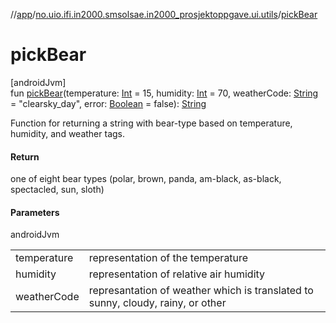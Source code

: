 //[app](../../index.md)/[no.uio.ifi.in2000.smsolsae.in2000_prosjektoppgave.ui.utils](index.md)/[pickBear](pick-bear.md)

# pickBear

[androidJvm]\
fun [pickBear](pick-bear.md)(temperature: [Int](https://kotlinlang.org/api/latest/jvm/stdlib/kotlin/-int/index.html) = 15, humidity: [Int](https://kotlinlang.org/api/latest/jvm/stdlib/kotlin/-int/index.html) = 70, weatherCode: [String](https://kotlinlang.org/api/latest/jvm/stdlib/kotlin/-string/index.html) = &quot;clearsky_day&quot;, error: [Boolean](https://kotlinlang.org/api/latest/jvm/stdlib/kotlin/-boolean/index.html) = false): [String](https://kotlinlang.org/api/latest/jvm/stdlib/kotlin/-string/index.html)

Function for returning a string with bear-type based on temperature, humidity, and weather tags.

#### Return

one of eight bear types (polar, brown, panda, am-black, as-black, spectacled, sun, sloth)

#### Parameters

androidJvm

| | |
|---|---|
| temperature | representation of the temperature |
| humidity | representation of relative air humidity |
| weatherCode | represantation of weather which is translated to sunny, cloudy, rainy, or other |
